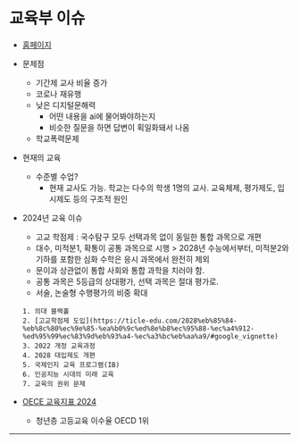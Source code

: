 # 교육부 이슈
- [홈페이지](https://www.moe.go.kr/main.do?s=moe)
- 문제점
    - 기간제 교사 비율 증가
    - 코로나 재유행
    - 낮은 디지털문해력
        - 어떤 내용을 ai에 물어봐야하는지
        - 비슷한 질문을 하면 답변이 획일화돼서 나옴
    - 학교폭력문제

- 현재의 교육
    - 수준별 수업?
        - 현재 교사도 가능. 학교는 다수의 학생 1명의 교사. 교육체제, 평가제도, 입시제도 등의 구조적 원인

- 2024년 교육 이슈
    - 고교 학점제 : 국수탐구 모두 선택과목 없이 동일한 통합 과목으로 개편
    - 대수, 미적분1, 확통이 공통 과목으로 시행 > 2028년 수능에서부터, 미적분2와 기하를 포함한 심화 수학은 응시 과목에서 완전히 제외
    - 문이과 상관없이 통합 사회와 통합 과학을 치러야 함. 
    - 공통 과목은 5등급의 상대평가, 선택 과목은 절대 평가로.
    - 서술, 논술형 수행평가의 비중 확대 
    ```
    1. 의대 블랙홀
    2. [고교학점제 도입](https://ticle-edu.com/2028%eb%85%84-%eb%8c%80%ec%9e%85-%ea%b0%9c%ed%8e%b8%ec%95%88-%ec%a4%912-%ed%95%99%ec%83%9d%eb%93%a4-%ec%a3%bc%eb%aa%a9/#google_vignette)
    3. 2022 개정 교육과정
    4. 2028 대입제도 개편
    5. 국제인지 교육 프로그램(IB)
    6. 인공지능 시대의 미래 교육
    7. 교육의 권위 문제

    ```

- [OECE 교육지표 2024](https://kess.kedi.re.kr/index)
    - 청년층 고등교육 이수율 OECD 1위

---